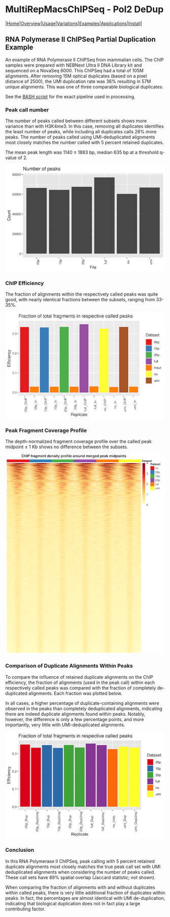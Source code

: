 # MultiRepMacsChIPSeq - Pol2 DeDup

|[Home](../Readme.md)|[Overview](../Overview.md)|[Usage](../Usage.md)|[Variations](../Variations.md)|[Examples](../Examples.md)|[Applications](../applications.md)|[Install](../Install.md)|

## RNA Polymerase II ChIPSeq Partial Duplication Example

An example of RNA Polymerase II ChIPSeq from mammalian cells. The ChIP samples were
prepared with NEBNext Ultra II DNA Library kit and sequenced on a NovaSeq 6000. This
ChIPSeq had a total of 105M alignments. After removing 15M optical duplicates (based
on a pixel distance of 2500), the UMI duplication rate was 36% resulting in 57M
unique alignments. This was one of three comparable biological duplicates.

See the [BASH script](https://github.com/HuntsmanCancerInstitute/MultiRepMacsChIPSeq/blob/master/docs/DeDuplicationEvaluation/duplication_comparison_cmd.sh)
for the exact pipeline used in processing.

### Peak call number

The number of peaks called between different subsets shows more variance than with
H3K4me3. In this case, removing all duplicates identifies the least number of peaks,
while including all duplicates calls 28% more peaks. The number of peaks called using
UMI-deduplicated alignments most closely matches the number called with 5 percent
retained duplicates. 

The mean peak length was 1140 ± 1883 bp, median 635 bp at a threshold q-value of 2. 

![RNAPol2_peak_number](RNAPol2.peak_number.png)


### ChIP Efficiency

The fraction of alignments within the respectively called peaks was quite good, with 
nearly identical fractions between the subsets, ranging from 33-35%. 

![RNAPol2_chip_efficiency](RNAPol2.chip_efficiency.png)


### Peak Fragment Coverage Profile

The depth-normalized fragment coverage profile over the called peak midpoint ± 1 Kb 
shows no difference between the subsets.

![RNAPol2_profile_fragment](RNAPol2_profile_fragment_hm.png)


### Comparison of Duplicate Alignments Within Peaks

To compare the influence of retained duplicate alignments on the ChIP efficiency, the
fraction of alignments (used in the peak call) within each respectively called peaks
was compared with the fraction of completely de-duplicated alignments. Each fraction
was plotted below.

In all cases, a higher percentage of duplicate-containing alignments were observed in
the peaks than completely deduplicated alignments, indicating there are indeed
duplicate alignments found within peaks. Notably, however, the difference is only a
few percentage points, and more importantly, very little with UMI-deduplicated
alignments. 

![RNAPol2_efficiency_comparison](RNAPol2_comparison.chip_efficiency.png)


### Conclusion

In this RNA Polymerase II ChIPSeq, peak calling with 5 percent retained duplicate 
alignments most closely matches the true peak call set with UMI deduplicated alignments
when considering the number of peaks called. These call sets have 89% spatial overlap 
(Jaccard statistic; not shown). 

When comparing the fraction of alignments with and without duplicates within called 
peaks, there is very little additional fraction of duplicates within peaks. In fact, 
the percentages are almost identical with UMI de-duplication, indicating that biological 
duplication does not in fact play a large contributing factor.




